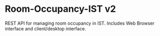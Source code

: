 # Room-Occupancy-IST v2
REST API for managing room occupancy in IST. 
Includes Web Browser interface and client/desktop interface. 

